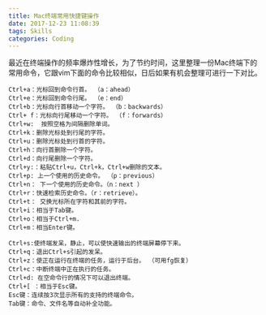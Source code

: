 ```yaml
---
title: Mac终端常用快捷键操作
date: 2017-12-23 11:08:39
tags: Skills
categories: Coding
---
```


最近在终端操作的频率爆炸性增长，为了节约时间，这里整理一份Mac终端下的常用命令，它跟vim下面的命令比较相似，日后如果有机会整理可进行一下对比。

	Ctrl+a：光标回到命令行首。 （a：ahead）
	Ctrl+e：光标回到命令行尾。 （e：end） 
	Ctrl+b：光标向行首移动一个字符。 （b：backwards） 
	Ctrl+ f：光标向行尾移动一个字符。 （f：forwards） 
	Ctrl+w:  按照空格为间隔删除单词。
	Ctrl+k：删除光标处到行尾的字符。
	Ctrl+u：删除光标处到行首的字符。
	Ctrl+h：向行首删除一个字符。
	Ctrl+d：向行尾删除一个字符。
	Ctrl+y:：粘贴Ctrl+u，Ctrl+k，Ctrl+w删除的文本。
	Ctrl+p: 上一个使用的历史命令。 （p：previous）
	Ctrl+n： 下一个使用的历史命令。（n：next ）
	Ctrl+r：快速检索历史命令。（r：retrieve）。 
	Ctrl+t： 交换光标所在字符和其前的字符。
	Ctrl+i：相当于Tab键。
	Ctrl+o：相当于Ctrl+m.
	Ctrl+m：相当Enter键。
	
	Ctrl+s:使终端发呆，静止，可以使快速输出的终端屏幕停下来。
	Ctrl+q：退出Ctrl+s引起的发呆。
	Ctrl+z：使正在运行在终端的任务，运行于后台。 （可用fg恢复）
	Ctrl+c：中断终端中正在执行的任务。
	Ctrl+d: 在空命令行的情况下可以退出终端。
	Ctrl+[ ：相当于Esc键。
	Esc键：连续按3次显示所有的支持的终端命令。
	Tab键：命令、文件名等自动补全功能。



